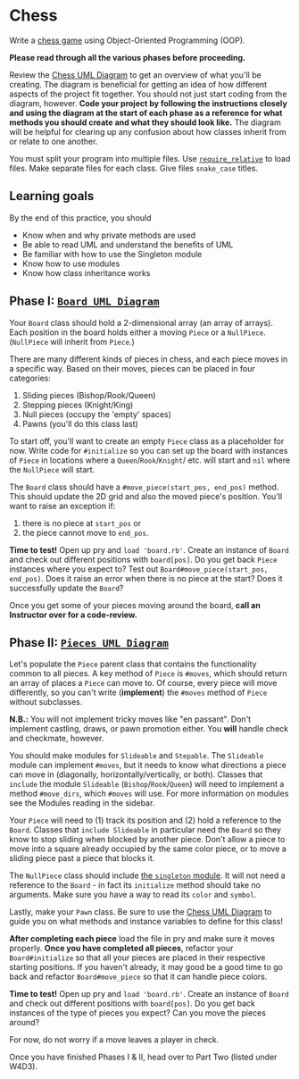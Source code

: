 # Chess

Write a [chess game][wiki-chess] using Object-Oriented Programming (OOP).

**Please read through all the various phases before proceeding.**

Review the [Chess UML Diagram][chess-uml] to get an overview of what you'll be
creating. The diagram is beneficial for getting an idea of how different aspects
of the project fit together. You should not just start coding from the diagram,
however. **Code your project by following the instructions closely and using the
diagram at the start of each phase as a reference for what methods you should
create and what they should look like.** The diagram will be helpful for
clearing up any confusion about how classes inherit from or relate to one
another.

You must split your program into multiple files. Use [`require_relative`] to
load files. Make separate files for each class. Give files `snake_case` titles.

[wiki-chess]: https://en.wikipedia.org/wiki/Rules_of_chess
[chess-uml]: https://assets.aaonline.io/fullstack/ruby/assets/Chess_Diagram.png
[`require_relative`]: http://www.ruby-doc.org/core-2.1.2/Kernel.html#method-i-require_relative
[phase_1_uml]: https://appacademy-open-assets.s3-us-west-1.amazonaws.com/fullstack/ruby/assets/Chess_Diagram_edited_Phase_1.png
[phase_2_uml]: https://appacademy-open-assets.s3-us-west-1.amazonaws.com/fullstack/ruby/assets/Chess_Diagram_edited_Phase_2.png

## Learning goals

By the end of this practice, you should

- Know when and why private methods are used
- Be able to read UML and understand the benefits of UML
- Be familiar with how to use the Singleton module
- Know how to use modules
- Know how class inheritance works

## Phase I: [`Board UML Diagram`][phase_1_uml]

Your `Board` class should hold a 2-dimensional array (an array of arrays). Each
position in the board holds either a moving `Piece` or a `NullPiece`.
(`NullPiece` will inherit from `Piece`.)

There are many different kinds of pieces in chess, and each piece moves in a
specific way. Based on their moves, pieces can be placed in four categories:

1. Sliding pieces (Bishop/Rook/Queen)
2. Stepping pieces (Knight/King)
3. Null pieces (occupy the 'empty' spaces)
4. Pawns (you'll do this class last)

To start off, you'll want to create an empty `Piece` class as a placeholder for
now. Write code for `#initialize` so you can set up the board with instances of
`Piece` in locations where a `Queen`/`Rook`/`Knight`/ etc. will start and `nil`
where the `NullPiece` will start.

The `Board` class should have a `#move_piece(start_pos, end_pos)` method. This
should update the 2D grid and also the moved piece's position. You'll want to
raise an exception if:

1. there is no piece at `start_pos` or
2. the piece cannot move to `end_pos`.

**Time to test!** Open up pry and `load 'board.rb'`. Create an instance of
`Board` and check out different positions with `board[pos]`. Do you get back
`Piece` instances where you expect to? Test out
`Board#move_piece(start_pos, end_pos)`. Does it raise an error when there is no
piece at the start? Does it successfully update the `Board`?

Once you get some of your pieces moving around the board, **call an Instructor
over for a code-review.**

## Phase II: [`Pieces UML Diagram`][phase_2_uml]

Let's populate the `Piece` parent class that contains the functionality common
to all pieces. A key method of `Piece` is `#moves`, which should return an array
of places a `Piece` can move to. Of course, every piece will move differently,
so you can't write (**implement**) the `#moves` method of `Piece` without
subclasses.

**N.B.:** You will not implement tricky moves like "en passant". Don't implement
castling, draws, or pawn promotion either. You **will** handle check and
checkmate, however.

You should make modules for `Slideable` and `Stepable`. The `Slideable` module
can implement `#moves`, but it needs to know what directions a piece can move in
(diagonally, horizontally/vertically, or both). Classes that `include` the
module `Slideable` (`Bishop`/`Rook`/`Queen`) will need to implement a method
`#move_dirs`, which `#moves` will use. For more information on modules see the
Modules reading in the sidebar.

Your `Piece` will need to (1) track its position and (2) hold a reference to the
`Board`. Classes that `include Slideable` in particular need the `Board` so they
know to stop sliding when blocked by another piece. Don't allow a piece to move
into a square already occupied by the same color piece, or to move a sliding
piece past a piece that blocks it.

The `NullPiece` class should include [the `singleton` module][singleton]. It
will not need a reference to the `Board` - in fact its `initialize` method
should take no arguments. Make sure you have a way to read its `color` and
`symbol`.

Lastly, make your `Pawn` class. Be sure to use the [Chess UML
Diagram][chess-uml] to guide you on what methods and instance variables to
define for this class!

**After completing each piece** load the file in pry and make sure it moves
properly. **Once you have completed all pieces**, refactor your
`Board#initialize` so that all your pieces are placed in their respective
starting positions. If you haven't already, it may good be a good time to go
back and refactor `Board#move_piece` so that it can handle piece colors.

**Time to test!** Open up pry and `load 'board.rb'`. Create an instance of
`Board` and check out different positions with `board[pos]`. Do you get back
instances of the type of pieces you expect? Can you move the pieces around?

For now, do not worry if a move leaves a player in check.

Once you have finished Phases I & II, head over to Part Two (listed under W4D3).

[singleton]: https://ruby-doc.org/stdlib/libdoc/singleton/rdoc/Singleton.html
